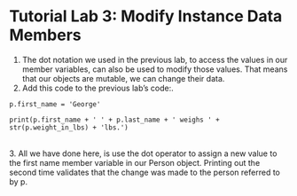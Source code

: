 # Tutorial Lab 3: Modify Instance Data Members

1. The dot notation we used in the previous lab, to access the values in our member variables, can also be used to modify those values. That means that our objects are mutable, we can change their data.<br>
2. Add this code to the previous lab’s code:.<br>

```
p.first_name = 'George'

print(p.first_name + ' ' + p.last_name + ' weighs ' + str(p.weight_in_lbs) + 'lbs.')
```

<br>
3. All we have done here, is use the dot operator to assign a new value to the first name member variable in our Person object. Printing out the second time validates that the change was made to the person referred to by p.
